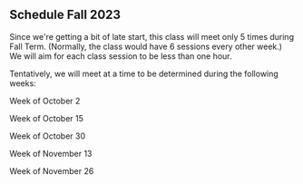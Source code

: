## Schedule Fall 2023

Since we're getting a bit of late start, this class will meet only 5 times during Fall Term. (Normally, the class would have 6 sessions every other week.) We will aim for each class session to be less than one hour.

Tentatively, we will meet at a time to be determined during the following weeks:

Week of October 2

Week of October 15

Week of October 30

Week of November 13

Week of November 26


